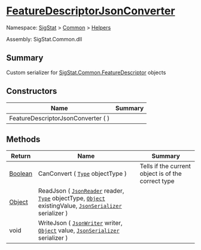 # [FeatureDescriptorJsonConverter](./FeatureDescriptorJsonConverter.md)

Namespace: [SigStat]() > [Common](./../README.md) > [Helpers](./README.md)

Assembly: SigStat.Common.dll

## Summary
Custom serializer for [SigStat.Common.FeatureDescriptor](./SigStat/Common/FeatureDescriptor.md) objects

## Constructors

| Name | Summary | 
| --- | --- | 
| FeatureDescriptorJsonConverter (  ) |  | 


## Methods

| Return | Name | Summary | 
| --- | --- | --- | 
| [Boolean](https://docs.microsoft.com/en-us/dotnet/api/System.Boolean) | CanConvert ( [`Type`](https://docs.microsoft.com/en-us/dotnet/api/System.Type) objectType ) | Tells if the current object is of the correct type | 
| [Object](https://docs.microsoft.com/en-us/dotnet/api/System.Object) | ReadJson ( [`JsonReader`](./FeatureDescriptorJsonConverter.md) reader, [`Type`](https://docs.microsoft.com/en-us/dotnet/api/System.Type) objectType, [`Object`](https://docs.microsoft.com/en-us/dotnet/api/System.Object) existingValue, [`JsonSerializer`](./FeatureDescriptorJsonConverter.md) serializer ) |  | 
| void | WriteJson ( [`JsonWriter`](./FeatureDescriptorJsonConverter.md) writer, [`Object`](https://docs.microsoft.com/en-us/dotnet/api/System.Object) value, [`JsonSerializer`](./FeatureDescriptorJsonConverter.md) serializer ) |  | 


